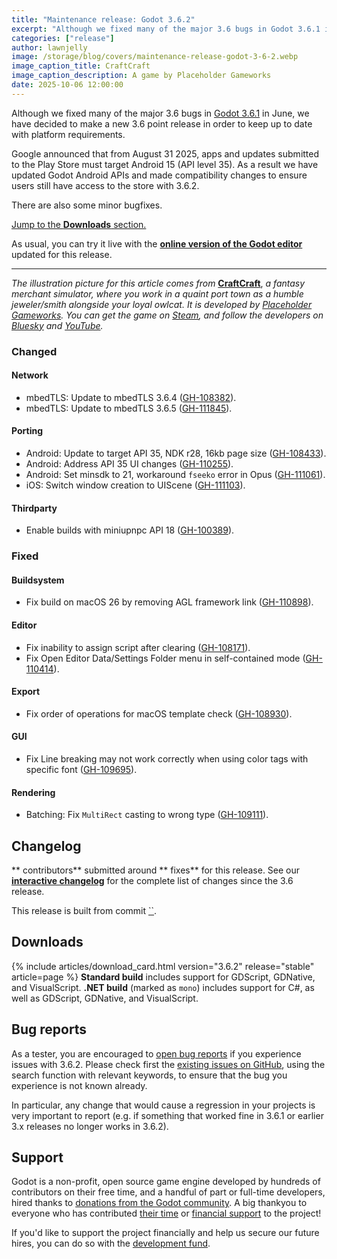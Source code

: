 ```yaml
---
title: "Maintenance release: Godot 3.6.2"
excerpt: "Although we fixed many of the major 3.6 bugs in Godot 3.6.1 in June, we have decided to make a new 3.6 point release in order to keep up to date with platform requirements."
categories: ["release"]
author: lawnjelly
image: /storage/blog/covers/maintenance-release-godot-3-6-2.webp
image_caption_title: CraftCraft
image_caption_description: A game by Placeholder Gameworks
date: 2025-10-06 12:00:00
---
```


Although we fixed many of the major 3.6 bugs in [Godot 3.6.1](/article/godot-3-6-finally-released) in June, we have decided to make a new 3.6 point release in order to keep up to date with platform requirements.

Google announced that from August 31 2025, apps and updates submitted to the Play Store must target Android 15 (API level 35). As a result we have updated Godot Android APIs and made compatibility changes to ensure users still have access to the store with 3.6.2.

There are also some minor bugfixes.

[Jump to the **Downloads** section.](#downloads)

As usual, you can try it live with the [**online version of the Godot editor**](https://editor.godotengine.org/releases/3.6.2/) updated for this release.

-----

*The illustration picture for this article comes from* [**CraftCraft**](https://store.steampowered.com/app/2226430/CraftCraft_Fantasy_Merchant_Simulator/?curator_clanid=41324400), *a fantasy merchant simulator, where you work in a quaint port town as a humble jeweler/smith alongside your loyal owlcat. It is developed by [Placeholder Gameworks](https://placeholder.games/). You can get the game on [Steam](https://store.steampowered.com/app/2226430/CraftCraft_Fantasy_Merchant_Simulator/?curator_clanid=41324400), and follow the developers on [Bluesky](https://bsky.app/profile/placeholder.games) and [YouTube](https://www.youtube.com/@placeholdergameworks).*

### Changed

#### Network

- mbedTLS: Update to mbedTLS 3.6.4 ([GH-108382](https://github.com/godotengine/godot/pull/108382)).
- mbedTLS: Update to mbedTLS 3.6.5 ([GH-111845](https://github.com/godotengine/godot/pull/111845)).

#### Porting

- Android: Update to target API 35, NDK r28, 16kb page size ([GH-108433](https://github.com/godotengine/godot/pull/108433)).
- Android: Address API 35 UI changes ([GH-110255](https://github.com/godotengine/godot/pull/110255)).
- Android: Set minsdk to 21, workaround `fseeko` error in Opus ([GH-111061](https://github.com/godotengine/godot/pull/111061)).
- iOS: Switch window creation to UIScene ([GH-111103](https://github.com/godotengine/godot/pull/111103)).

#### Thirdparty

- Enable builds with miniupnpc API 18 ([GH-100389](https://github.com/godotengine/godot/pull/100389)).

### Fixed

#### Buildsystem

- Fix build on macOS 26 by removing AGL framework link ([GH-110898](https://github.com/godotengine/godot/pull/110898)).

#### Editor

- Fix inability to assign script after clearing ([GH-108171](https://github.com/godotengine/godot/pull/108171)).
- Fix Open Editor Data/Settings Folder menu in self-contained mode ([GH-110414](https://github.com/godotengine/godot/pull/110414)).

#### Export

- Fix order of operations for macOS template check ([GH-108930](https://github.com/godotengine/godot/pull/108930)).

#### GUI

- Fix Line breaking may not work correctly when using color tags with specific font ([GH-109695](https://github.com/godotengine/godot/pull/109695)).

#### Rendering

- Batching: Fix `MultiRect` casting to wrong type ([GH-109111](https://github.com/godotengine/godot/pull/109111)).

## Changelog

** contributors** submitted around ** fixes** for this release. See our [**interactive changelog**](https://godotengine.github.io/godot-interactive-changelog/#3.6.2) for the complete list of changes since the 3.6 release.

This release is built from commit [``](https://github.com/godotengine/godot/commit/).

<a id="downloads"></a>
## Downloads

{% include articles/download_card.html version="3.6.2" release="stable" article=page %}
**Standard build** includes support for GDScript, GDNative, and VisualScript.
**.NET build** (marked as `mono`) includes support for C#, as well as GDScript, GDNative, and VisualScript.

## Bug reports

As a tester, you are encouraged to [open bug reports](https://github.com/godotengine/godot/issues) if you experience issues with 3.6.2. Please check first the [existing issues on GitHub](https://github.com/godotengine/godot/issues), using the search function with relevant keywords, to ensure that the bug you experience is not known already.

In particular, any change that would cause a regression in your projects is very important to report (e.g. if something that worked fine in 3.6.1 or earlier 3.x releases no longer works in 3.6.2).

## Support

Godot is a non-profit, open source game engine developed by hundreds of contributors on their free time, and a handful of part or full-time developers, hired thanks to [donations from the Godot community](/donate). A big thankyou to everyone who has contributed [their time](https://github.com/godotengine/godot/blob/master/AUTHORS.md) or [financial support](https://github.com/godotengine/godot/blob/master/DONORS.md) to the project!

If you'd like to support the project financially and help us secure our future hires, you can do so with the [development fund](https://fund.godotengine.org).
